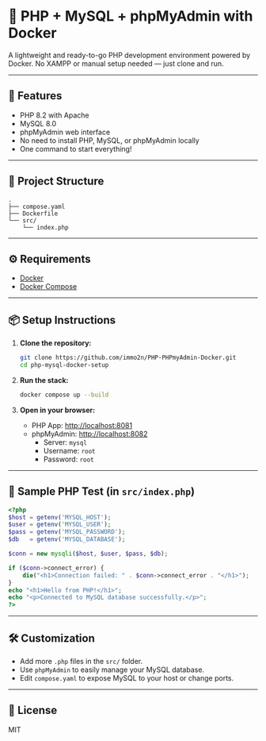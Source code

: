 # 🐘 PHP + MySQL + phpMyAdmin with Docker

A lightweight and ready-to-go PHP development environment powered by Docker. No XAMPP or manual setup needed — just clone and run.

---

## 🚀 Features

- PHP 8.2 with Apache
- MySQL 8.0
- phpMyAdmin web interface
- No need to install PHP, MySQL, or phpMyAdmin locally
- One command to start everything!

---

## 🧱 Project Structure

```
.
├── compose.yaml
├── Dockerfile
└── src/
    └── index.php
```

---

## ⚙️ Requirements

- [Docker](https://www.docker.com/)
- [Docker Compose](https://docs.docker.com/compose/)

---

## 📦 Setup Instructions

1. **Clone the repository:**

   ```bash
   git clone https://github.com/immo2n/PHP-PHPmyAdmin-Docker.git
   cd php-mysql-docker-setup
   ```

2. **Run the stack:**

   ```bash
   docker compose up --build
   ```

3. **Open in your browser:**

   - PHP App: [http://localhost:8081](http://localhost:8081)
   - phpMyAdmin: [http://localhost:8082](http://localhost:8082)
     - Server: `mysql`
     - Username: `root`
     - Password: `root`

---

## 🧪 Sample PHP Test (in `src/index.php`)

```php
<?php
$host = getenv('MYSQL_HOST');
$user = getenv('MYSQL_USER');
$pass = getenv('MYSQL_PASSWORD');
$db   = getenv('MYSQL_DATABASE');

$conn = new mysqli($host, $user, $pass, $db);

if ($conn->connect_error) {
    die("<h1>Connection failed: " . $conn->connect_error . "</h1>");
}
echo "<h1>Hello from PHP!</h1>";
echo "<p>Connected to MySQL database successfully.</p>";
?>
```

---

## 🛠️ Customization

- Add more `.php` files in the `src/` folder.
- Use `phpMyAdmin` to easily manage your MySQL database.
- Edit `compose.yaml` to expose MySQL to your host or change ports.

---

## 📄 License

MIT
